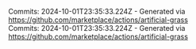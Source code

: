 Commits: 2024-10-01T23:35:33.224Z - Generated via https://github.com/marketplace/actions/artificial-grass
<br>
Commits: 2024-10-01T23:35:33.224Z - Generated via https://github.com/marketplace/actions/artificial-grass
<br>
